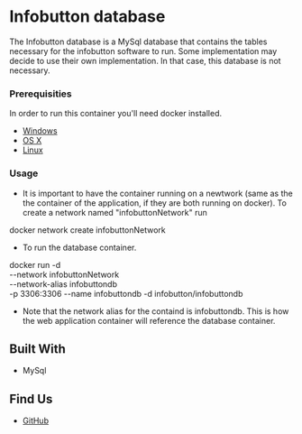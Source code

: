 # Infobutton database

The Infobutton database is a MySql database that contains the tables necessary for the infobutton software to run. Some implementation may decide to use their own implementation.
In that case, this database is not necessary.

### Prerequisities


In order to run this container you'll need docker installed.

* [Windows](https://docs.docker.com/windows/started)
* [OS X](https://docs.docker.com/mac/started/)
* [Linux](https://docs.docker.com/linux/started/)

### Usage

* It is important to have the container running on a newtwork (same as the the container of the application, if they are both running on docker).
To create a network named "infobuttonNetwork" run

docker network create infobuttonNetwork

* To run the database container. 

docker run -d \
--network infobuttonNetwork \
--network-alias infobuttondb \
-p 3306:3306 --name infobuttondb -d infobutton/infobuttondb

* Note that the network alias for the containd is infobuttondb. This is how the web application container will reference the database container. 


## Built With

* MySql

## Find Us

* [GitHub](https://github.com/logicahealth/InfoButtons)
